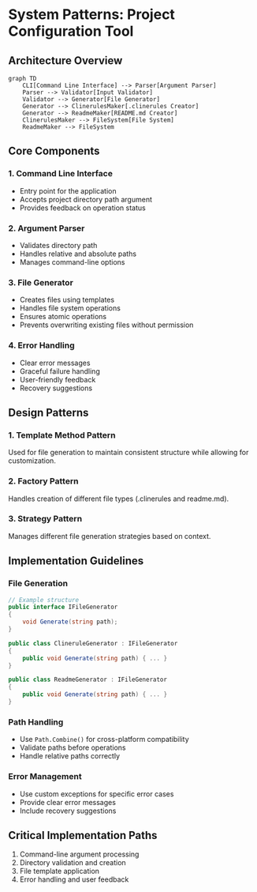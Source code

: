 # System Patterns: Project Configuration Tool

## Architecture Overview
```mermaid
graph TD
    CLI[Command Line Interface] --> Parser[Argument Parser]
    Parser --> Validator[Input Validator]
    Validator --> Generator[File Generator]
    Generator --> ClinerulesMaker[.clinerules Creator]
    Generator --> ReadmeMaker[README.md Creator]
    ClinerulesMaker --> FileSystem[File System]
    ReadmeMaker --> FileSystem
```

## Core Components

### 1. Command Line Interface
- Entry point for the application
- Accepts project directory path argument
- Provides feedback on operation status

### 2. Argument Parser
- Validates directory path
- Handles relative and absolute paths
- Manages command-line options

### 3. File Generator
- Creates files using templates
- Handles file system operations
- Ensures atomic operations
- Prevents overwriting existing files without permission

### 4. Error Handling
- Clear error messages
- Graceful failure handling
- User-friendly feedback
- Recovery suggestions

## Design Patterns

### 1. Template Method Pattern
Used for file generation to maintain consistent structure while allowing for customization.

### 2. Factory Pattern
Handles creation of different file types (.clinerules and readme.md).

### 3. Strategy Pattern
Manages different file generation strategies based on context.

## Implementation Guidelines

### File Generation
```csharp
// Example structure
public interface IFileGenerator
{
    void Generate(string path);
}

public class ClineruleGenerator : IFileGenerator
{
    public void Generate(string path) { ... }
}

public class ReadmeGenerator : IFileGenerator
{
    public void Generate(string path) { ... }
}
```

### Path Handling
- Use `Path.Combine()` for cross-platform compatibility
- Validate paths before operations
- Handle relative paths correctly

### Error Management
- Use custom exceptions for specific error cases
- Provide clear error messages
- Include recovery suggestions

## Critical Implementation Paths
1. Command-line argument processing
2. Directory validation and creation
3. File template application
4. Error handling and user feedback
